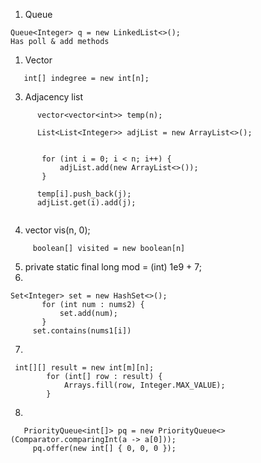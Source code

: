 

1. Queue 
```
Queue<Integer> q = new LinkedList<>();
Has poll & add methods
```
1. Vector
```
   int[] indegree = new int[n];
```
3. Adjacency list
 ```
       vector<vector<int>> temp(n);  
      
       List<List<Integer>> adjList = new ArrayList<>();


        for (int i = 0; i < n; i++) {
            adjList.add(new ArrayList<>());
        }

       temp[i].push_back(j);
       adjList.get(i).add(j);


```
4. vector<int> vis(n, 0);
```
     boolean[] visited = new boolean[n]
```
5.   private static final long mod = (int) 1e9 + 7;
6.  
 ```
Set<Integer> set = new HashSet<>();
        for (int num : nums2) {
            set.add(num);
        }
      set.contains(nums1[i])
```
7.
```
 int[][] result = new int[m][n];
        for (int[] row : result) {
            Arrays.fill(row, Integer.MAX_VALUE);
        }
```
8.
```
   PriorityQueue<int[]> pq = new PriorityQueue<>(Comparator.comparingInt(a -> a[0]));
     pq.offer(new int[] { 0, 0, 0 });

```
